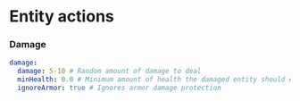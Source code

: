 # Entity actions

### Damage

```yaml
damage:
  damage: 5-10 # Random amount of damage to deal
  minHealth: 0.0 # Minimum amount of health the damaged entity should end up with
  ignoreArmor: true # Ignores armor damage protection
```

